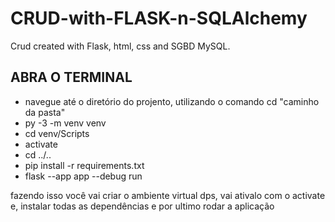 # CRUD-with-FLASK-n-SQLAlchemy
Crud created with Flask, html, css and SGBD MySQL.


ABRA O TERMINAL
-
- navegue até o diretório do projento, utilizando o comando cd "caminho da pasta"
- py -3 -m venv venv
- cd venv/Scripts
- activate
- cd ../..
- pip install -r requirements.txt
- flask --app app --debug run

fazendo isso você vai criar o ambiente virtual dps, vai ativalo com o activate e, instalar todas as dependências
e por ultimo rodar a aplicação 
